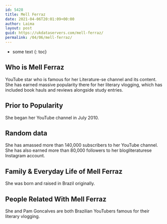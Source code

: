 ```yaml
---
id: 5428
title: Mell Ferraz
date: 2021-04-06T20:01:09+00:00
author: Laima
layout: post
guid: https://ukdataservers.com/mell-ferraz/
permalink: /04/06/mell-ferraz/
---
```


* some text
{: toc}


## Who is Mell Ferraz
                  
                  
                  
YouTube star who is famous for her Literature-se channel and its content. She has earned massive popularity there for her literary vlogging, which has included book hauls and reviews alongside study entries. 
                  
              
            
              
            
                
                
                
## Prior to Popularity
                  
                  
                  
She began her YouTube channel in July 2010. 
                  
              
            
              
            
                
                
                
## Random data
                  
                  
                  
She has amassed more than 140,000 subscribers to her YouTube channel. She has also earned more than 80,000 followers to her blogliteraturese Instagram account. 
                  
              
            
              
            
                
                
                
## Family & Everyday Life of Mell Ferraz
                  
                  
                  
She was born and raised in Brazil originally. 
                  
              
            
              
            
                
                
                
## People Related With Mell Ferraz
                  
                  
                  
She and Pam Goncalves are both Brazilian YouTubers famous for their literary vlogging. 
                  
              
            
              
            
                
              
            
              
              
            
            
              
            
          
          
          